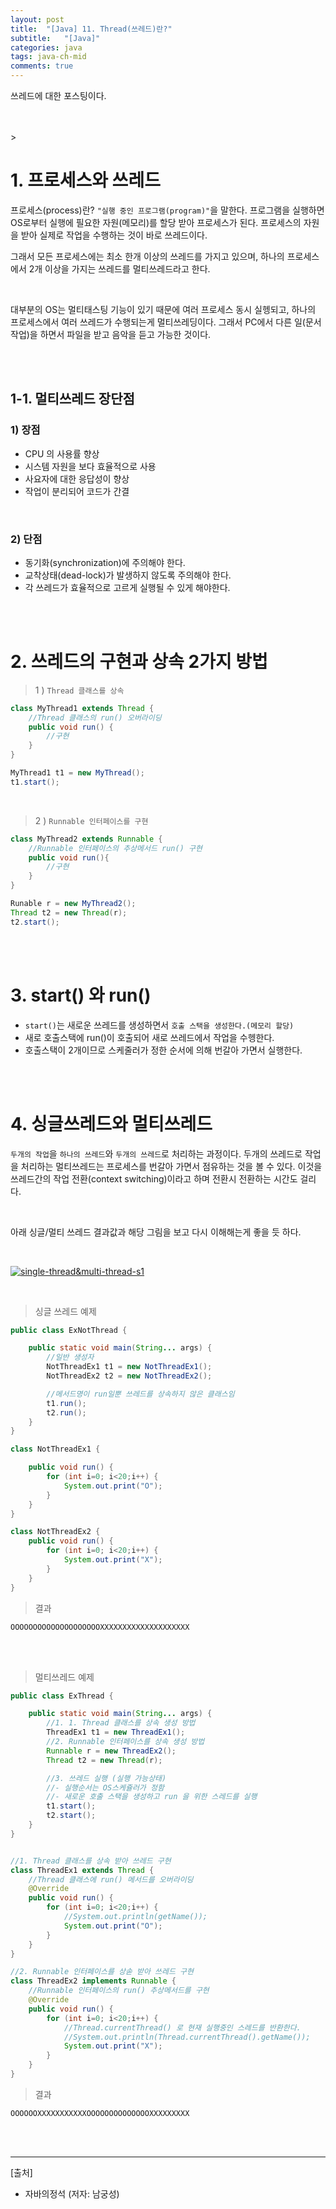 ```yaml
---
layout: post
title:  "[Java] 11. Thread(쓰레드)란?"
subtitle:   "[Java]"
categories: java
tags: java-ch-mid
comments: true
---
```

 
쓰레드에 대한 포스팅이다.

<br><br>>

# 1. 프로세스와 쓰레드

프로세스(process)란? `"실행 중인 프로그램(program)"`을 말한다. 프로그램을 실행하면 OS로부터 실행에 필요한 자원(메모리)를 할당 받아 프로세스가 된다.
프로세스의 자원을 받아 실제로 작업을 수행하는 것이 바로 쓰레드이다.

그래서 모든 프로세스에는 최소 한개 이상의 쓰레드를 가지고 있으며,
하나의 프로세스에서 2개 이상을 가지는 쓰레드를 멀티쓰레드라고 한다.

<br>

대부분의 OS는 멀티태스팅 기능이 있기 때문에 여러 프로세스 동시 실헹되고, 하나의 프로세스에서 여러 쓰레드가 수행되는게 멀티쓰레딩이다. 그래서 PC에서 다른 일(문서작업)을 하면서 파일을 받고 음악을 듣고 가능한 것이다.

<br><br>


## 1-1. 멀티쓰레드 장단점

### 1) 장점

- CPU 의 사용률 향상
- 시스템 자원을 보다 효율적으로 사용
- 사요자에 대한 응답성이 향상
- 작업이 분리되어 코드가 간결

<br>

### 2) 단점

- 동기화(synchronization)에 주의해야 한다.
- 교착상태(dead-lock)가 발생하지 않도록 주의해야 한다.
- 각 쓰레드가 효율적으로 고르게 실행될 수 있게 해야한다.

<br><br>


# 2. 쓰레드의 구현과 상속 2가지 방법

> 1 ) `Thread 클래스를 상속`

```java
class MyThread1 extends Thread {
    //Thread 클래스의 run() 오버라이딩
    public void run() {
        //구현
    }
}

MyThread1 t1 = new MyThread();
t1.start();
```

<br>

> 2 ) `Runnable 인터페이스를 구현`

```java
class MyThread2 extends Runnable {
    //Runnable 인터페이스의 추상메서드 run() 구현
    public void run(){
        //구현
    }
}

Runable r = new MyThread2();
Thread t2 = new Thread(r);
t2.start();
```

<br><br>


# 3. start() 와 run()

- `start()`는 새로운 쓰레드를 생성하면서 `호출 스택을 생성한다.(메모리 할당)`
- 새로 호출스택에 run()이 호출되어 새로 쓰레드에서 작업을 수헹한다.
- 호출스택이 2개이므로 스케줄러가 정한 순서에 의해 번갈아 가면서 실행한다.

<br><br>


# 4. 싱글쓰레드와 멀티쓰레드

`두개의 작업`을 `하나의 쓰레드`와 `두개의 쓰레드`로 처리하는 과정이다. 두개의 쓰레드로 작업을 처리하는 멀티쓰레드는 프로세스를 번갈아 가면서 점유하는 것을 볼 수 있다. 이것을 쓰레드간의 작업 전환(context switching)이라고 하며 전환시 전환하는 시간도 걸리다.

<br>

아래 싱글/멀티 쓰레드 결과값과 해당 그림을 보고 다시 이해해는게 좋을 듯 하다.

<br>

[![single-thread&multi-thread-s1](/assets/img/2022/single-thread&multi-thread.png)]()

<br>

> 싱글 쓰레드 예제

```java
public class ExNotThread {

    public static void main(String... args) {
        //일반 생성자
        NotThreadEx1 t1 = new NotThreadEx1();
        NotThreadEx2 t2 = new NotThreadEx2();

        //메서드명이 run일뿐 쓰레드를 상속하지 않은 클래스임
        t1.run();
        t2.run();
    }
}

class NotThreadEx1 {

    public void run() {
        for (int i=0; i<20;i++) {
            System.out.print("O");
        }
    }
}

class NotThreadEx2 {
    public void run() {
        for (int i=0; i<20;i++) {
            System.out.print("X");
        }
    }
}
```

> 결과

```
OOOOOOOOOOOOOOOOOOOOXXXXXXXXXXXXXXXXXXXX
```

<br><br>


> 멀티쓰레드 예제

```java
public class ExThread {

    public static void main(String... args) {
        //1. 1. Thread 클래스를 상속 생성 방법
        ThreadEx1 t1 = new ThreadEx1();
        //2. Runnable 인터페이스를 상속 생성 방법
        Runnable r = new ThreadEx2();
        Thread t2 = new Thread(r);

        //3. 쓰레드 실행 (실행 가능상태)
        //- 실행순서는 OS스케쥴러가 정함
        //- 새로운 호출 스택을 생성하고 run 을 위한 스레드를 실행
        t1.start();
        t2.start();
    }
}


//1. Thread 클래스를 상속 받아 쓰레드 구현
class ThreadEx1 extends Thread {
    //Thread 클래스에 run() 메서드를 오버라이딩
    @Override
    public void run() {
        for (int i=0; i<20;i++) {
            //System.out.println(getName());
            System.out.print("O");
        }
    }
}

//2. Runnable 인터페이스를 상솓 받아 쓰레드 구현
class ThreadEx2 implements Runnable {
    //Runnable 인터페이스의 run() 추상메서드를 구현
    @Override
    public void run() {
        for (int i=0; i<20;i++) {
            //Thread.currentThread() 로 현재 실행중인 스레드를 반환한다.
            //System.out.println(Thread.currentThread().getName());
            System.out.print("X");
        }
    }
}
```

> 결과

```
OOOOOOXXXXXXXXXXXOOOOOOOOOOOOOOXXXXXXXXX
```


<br><br>



---

[출처]  
- 자바의정석 (저자: 남궁성)